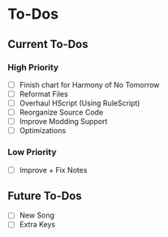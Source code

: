 # To-Dos
## Current To-Dos
### High Priority
* [ ] Finish chart for Harmony of No Tomorrow
* [ ] Reformat Files
* [ ] Overhaul HScript (Using RuleScript)
* [ ] Reorganize Source Code
* [ ] Improve Modding Support
* [ ] Optimizations

### Low Priority
* [ ] Improve + Fix Notes

## Future To-Dos
* [ ] New Song
* [ ] Extra Keys
